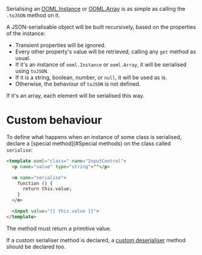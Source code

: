 Serialising an [OOML.Instance](#OOML.Instance) or [OOML.Array](#OOML.Array) is as simple as calling the `.toJSON` method on it.

A JSON-serialisable object will be built recursively, based on the properties of the instance:

- Transient properties will be ignored.
- Every other property's value will be retrieved, calling any `get` method as usual.
- If it's an instance of `ooml.Instance` or `ooml.Array`, it will be serialised using `toJSON`.
- If it is a string, boolean, number, or `null`, it will be used as is.
- Otherwise, the behaviour of `toJSON` is not defined.

If it's an array, each element will be serialised this way.

# Custom behaviour

To define what happens when an instance of some class is serialised, declare a [special method](#Special methods) on the class called `serialise`:

```html
<template ooml="class=" name="InputControl">
  <p name="value" type="string">""</p>

  <m name="serialise">
    function () {
      return this.value;
    }
  </m>

  <input value="{{ this.value }}">
</template>
```

The method must return a primitive value.

If a custom serialiser method is declared, a [custom deserialiser](#Deserialisation) method should be declared too.
